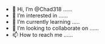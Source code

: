 - 👋 Hi, I’m @Chad318 ......
- 👀 I’m interested in ......
- 🌱 I’m currently learning .....
- 💞️ I’m looking to collaborate on ......
- 📫 How to reach me ......

<!---
Chad318/Chad318 is a ✨ special ✨ repository because its `README.md` (this file) appears on your GitHub profile.
You can click the Preview link to take a look at your changes.
--->
